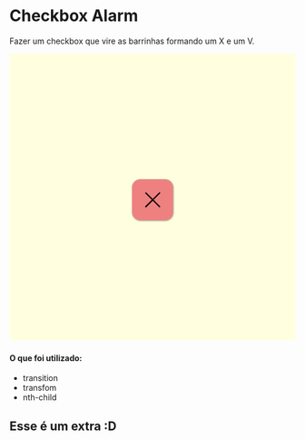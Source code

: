 # Checkbox Alarm
 Fazer um checkbox que vire as barrinhas formando um X e um V.

![alt text](./gif.gif "")

#### O que foi utilizado:

<ul>
<li>transition</li>
<li>transfom</li>
<li>nth-child</li>
</ul>

## Esse é um extra :D 